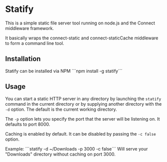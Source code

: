 Statify
=======

This is a simple static file server tool running on node.js and the Connect middleware framework.

It basically wraps the connect-static and connect-staticCache middleware to form a command line tool.

Installation
------------

Statify can be installed via NPM
´´´npm install -g statify´´´

Usage
-----

You can start a static HTTP server in any directory by launching the ```statify``` command in the current directory or by supplying another directory with the ```-d``` option. The default is the current working directory.

The ```-p``` option lets you specify the port that the server will be listening on. It defaults to port 8000.

Caching is enabled by default. It can be disabled by passing the ```-c false``` option.

Example: ´´´statify -d ~/Downloads -p 3000 -c false´´´ Will serve your "Downloads" directory without caching on port 3000.

